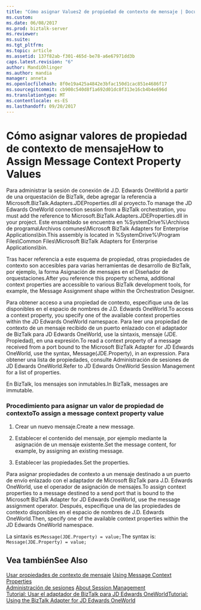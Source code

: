 ```yaml
---
title: "Cómo asignar Values2 de propiedad de contexto de mensaje | Documentos de Microsoft"
ms.custom: 
ms.date: 06/08/2017
ms.prod: biztalk-server
ms.reviewer: 
ms.suite: 
ms.tgt_pltfrm: 
ms.topic: article
ms.assetid: 137f82ab-f301-465d-be78-a6e67971dd3b
caps.latest.revision: "6"
author: MandiOhlinger
ms.author: mandia
manager: anneta
ms.openlocfilehash: 8f0e19a425a4842e3bfac150d1cac851e4686f17
ms.sourcegitcommit: cb908c540d8f1a692d01dc8f313e16cb4b4e696d
ms.translationtype: MT
ms.contentlocale: es-ES
ms.lasthandoff: 09/20/2017
---
```

# <a name="how-to-assign-message-context-property-values"></a><span data-ttu-id="48f3b-102">Cómo asignar valores de propiedad de contexto de mensaje</span><span class="sxs-lookup"><span data-stu-id="48f3b-102">How to Assign Message Context Property Values</span></span>
<span data-ttu-id="48f3b-103">Para administrar la sesión de conexión de J.D. Edwards OneWorld a partir de una orquestación de BizTalk, debe agregar la referencia a Microsoft.BizTalk.Adapters.JDEProperties.dll al proyecto.</span><span class="sxs-lookup"><span data-stu-id="48f3b-103">To manage the JD Edwards OneWorld connection session from a BizTalk orchestration, you must add the reference to Microsoft.BizTalk.Adapters.JDEProperties.dll in your project.</span></span> <span data-ttu-id="48f3b-104">Este ensamblado se encuentra en %SystemDrive%\Archivos de programa\Archivos comunes\Microsoft BizTalk Adapters for Enterprise Applications\bin.</span><span class="sxs-lookup"><span data-stu-id="48f3b-104">This assembly is located in %SystemDrive%\Program Files\Common Files\Microsoft BizTalk Adapters for Enterprise Applications\bin.</span></span>  
  
 <span data-ttu-id="48f3b-105">Tras hacer referencia a este esquema de propiedad, otras propiedades de contexto son accesibles para varias herramientas de desarrollo de BizTalk, por ejemplo, la forma Asignación de mensajes en el Diseñador de orquestaciones.</span><span class="sxs-lookup"><span data-stu-id="48f3b-105">After you reference this property schema, additional context properties are accessible to various BizTalk development tools, for example, the Message Assignment shape within the Orchestration Designer.</span></span>  
  
 <span data-ttu-id="48f3b-106">Para obtener acceso a una propiedad de contexto, especifique una de las disponibles en el espacio de nombres de J.D. Edwards OneWorld.</span><span class="sxs-lookup"><span data-stu-id="48f3b-106">To access a context property, you specify one of the available context properties within the JD Edwards OneWorld namespace.</span></span> <span data-ttu-id="48f3b-107">Para leer una propiedad de contexto de un mensaje recibido de un puerto enlazado con el adaptador de BizTalk para JD Edwards OneWorld, use la sintaxis, mensaje (JDE. Propiedad), en una expresión.</span><span class="sxs-lookup"><span data-stu-id="48f3b-107">To read a context property of a message received from a port bound to the Microsoft BizTalk Adapter for JD Edwards OneWorld, use the syntax, Message(JDE.Property), in an expression.</span></span> <span data-ttu-id="48f3b-108">Para obtener una lista de propiedades, consulte Administración de sesiones de JD Edwards OneWorld.</span><span class="sxs-lookup"><span data-stu-id="48f3b-108">Refer to JD Edwards OneWorld Session Management for a list of properties.</span></span>  
  
 <span data-ttu-id="48f3b-109">En BizTalk, los mensajes son inmutables.</span><span class="sxs-lookup"><span data-stu-id="48f3b-109">In BizTalk, messages are immutable.</span></span>  
  
### <a name="to-assign-a-message-context-property-value"></a><span data-ttu-id="48f3b-110">Procedimiento para asignar un valor de propiedad de contexto</span><span class="sxs-lookup"><span data-stu-id="48f3b-110">To assign a message context property value</span></span>  
  
1.  <span data-ttu-id="48f3b-111">Crear un nuevo mensaje.</span><span class="sxs-lookup"><span data-stu-id="48f3b-111">Create a new message.</span></span>  
  
2.  <span data-ttu-id="48f3b-112">Establecer el contenido del mensaje, por ejemplo mediante la asignación de un mensaje existente.</span><span class="sxs-lookup"><span data-stu-id="48f3b-112">Set the message content, for example, by assigning an existing message.</span></span>  
  
3.  <span data-ttu-id="48f3b-113">Establecer las propiedades.</span><span class="sxs-lookup"><span data-stu-id="48f3b-113">Set the properties.</span></span>  
  
 <span data-ttu-id="48f3b-114">Para asignar propiedades de contexto a un mensaje destinado a un puerto de envío enlazado con el adaptador de Microsoft BizTalk para J.D. Edwards OneWorld, use el operador de asignación de mensajes.</span><span class="sxs-lookup"><span data-stu-id="48f3b-114">To assign context properties to a message destined to a send port that is bound to the Microsoft BizTalk Adapter for JD Edwards OneWorld, use the message assignment operator.</span></span> <span data-ttu-id="48f3b-115">Después, especifique una de las propiedades de contexto disponibles en el espacio de nombres de J.D. Edwards OneWorld.</span><span class="sxs-lookup"><span data-stu-id="48f3b-115">Then, specify one of the available context properties within the JD Edwards OneWorld namespace.</span></span>  
  
 <span data-ttu-id="48f3b-116">La sintaxis es:`Message(JDE.Property) = value;`</span><span class="sxs-lookup"><span data-stu-id="48f3b-116">The syntax is: `Message(JDE.Property) = value;`</span></span>  
  
## <a name="see-also"></a><span data-ttu-id="48f3b-117">Vea también</span><span class="sxs-lookup"><span data-stu-id="48f3b-117">See Also</span></span>  
 <span data-ttu-id="48f3b-118">[Usar propiedades de contexto de mensaje](../core/using-message-context-properties2.md) </span><span class="sxs-lookup"><span data-stu-id="48f3b-118">[Using Message Context Properties](../core/using-message-context-properties2.md) </span></span>  
 <span data-ttu-id="48f3b-119">[Administración de sesiones](../core/about-session-management1.md) </span><span class="sxs-lookup"><span data-stu-id="48f3b-119">[About Session Management](../core/about-session-management1.md) </span></span>  
 [<span data-ttu-id="48f3b-120">Tutorial: Usar el adaptador de BizTalk para JD Edwards OneWorld</span><span class="sxs-lookup"><span data-stu-id="48f3b-120">Tutorial: Using the BizTalk Adapter for JD Edwards OneWorld</span></span>](../core/tutorial-using-the-biztalk-adapter-for-jd-edwards-oneworld.md)